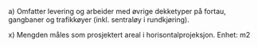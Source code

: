 a) Omfatter levering og arbeider med øvrige dekketyper på fortau, gangbaner og trafikkøyer (inkl. sentraløy i rundkjøring).

x) Mengden måles som prosjektert areal i horisontalprojeksjon. Enhet: m2

